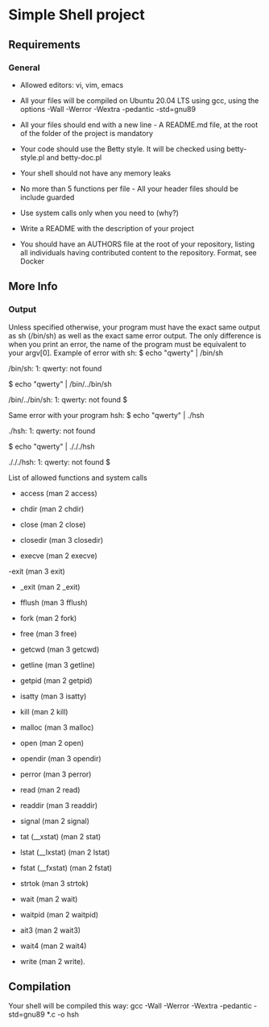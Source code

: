 <h1>Simple Shell project</h1>
<h2>Requirements</h2>
<h3>General</h3>

- Allowed editors: vi, vim, emacs 

- All your files will be compiled on Ubuntu 20.04 LTS using gcc, using the options -Wall -Werror -Wextra -pedantic -std=gnu89 

- All your files should end with a new line - A README.md file, at the root of the folder of the project is mandatory

- Your code should use the Betty style. It will be checked using betty-style.pl and betty-doc.pl 

- Your shell should not have any memory leaks 

- No more than 5 functions per file - All your header files should be include guarded 

- Use system calls only when you need to (why?) 

- Write a README with the description of your project 

- You should have an AUTHORS file at the root of your repository, listing all individuals having contributed content to the repository. Format, see Docker


<h2>More Info</h2>
<h3>Output</h3>

Unless specified otherwise, your program must have the exact same output as sh (/bin/sh) as well as the exact same error output. The only difference is when you print an error, the name of the program must be equivalent to your argv[0].
Example of error with sh:
$ echo "qwerty" | /bin/sh

/bin/sh: 1: qwerty: not found

$ echo "qwerty" | /bin/../bin/sh

/bin/../bin/sh: 1: qwerty: not found $

Same error with your program hsh:
$ echo "qwerty" | ./hsh

./hsh: 1: qwerty: not found

$ echo "qwerty" | ./././hsh

./././hsh: 1: qwerty: not found $

List of allowed functions and system calls

- access (man 2 access)

- chdir (man 2 chdir)

- close (man 2 close)

- closedir (man 3 closedir)

- execve (man 2 execve)

-exit (man 3 exit)

- _exit (man 2 _exit)

- fflush (man 3 fflush)

- fork (man 2 fork)

- free (man 3 free)

- getcwd (man 3 getcwd)

- getline (man 3 getline)

- getpid (man 2 getpid)

- isatty (man 3 isatty)

- kill (man 2 kill)

- malloc (man 3 malloc)

- open (man 2 open)

- opendir (man 3 opendir)

- perror (man 3 perror)

- read (man 2 read)

- readdir (man 3 readdir)

- signal (man 2 signal)

- tat (__xstat) (man 2 stat)

- lstat (__lxstat) (man 2 lstat)

- fstat (__fxstat) (man 2 fstat)

- strtok (man 3 strtok)

- wait (man 2 wait)

- waitpid (man 2 waitpid)

- ait3 (man 2 wait3)

- wait4 (man 2 wait4)

- write (man 2 write).

<h2>Compilation</h2>
Your shell will be compiled this way:
gcc -Wall -Werror -Wextra -pedantic -std=gnu89 *.c -o hsh
